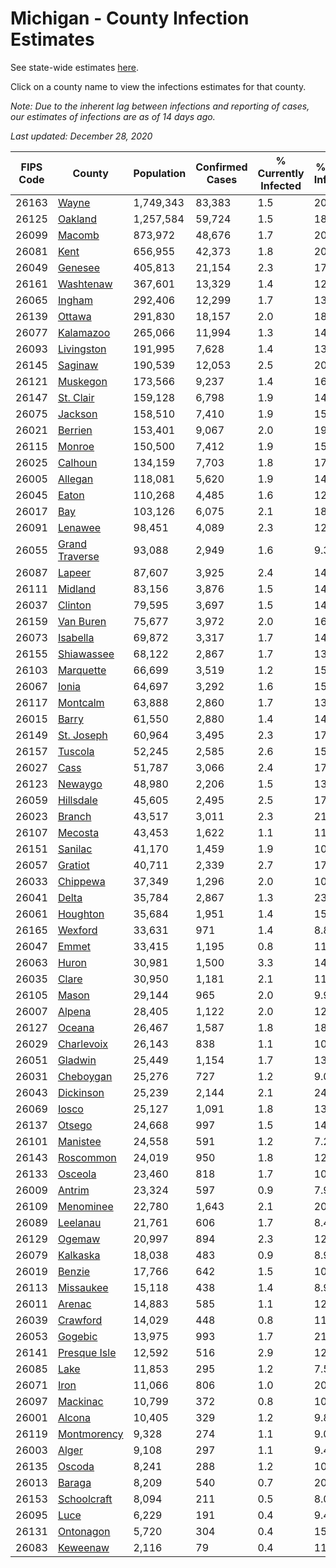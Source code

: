 # Michigan - County Infection Estimates

See state-wide estimates [here](/infections/us-mi).

Click on a county name to view the infections estimates for that county.

*Note: Due to the inherent lag between infections and reporting of cases, our estimates of infections are as of 14 days ago.*

*Last updated: December 28, 2020*

|   FIPS Code |                           County |   Population |   Confirmed Cases |   % Currently Infected |   % Total Infected |
|-------------|----------------------------------|--------------|-------------------|------------------------|--------------------|
|       26163 |                   [Wayne](wayne) |    1,749,343 |            83,383 |                    1.5 |               20.3 |
|       26125 |               [Oakland](oakland) |    1,257,584 |            59,724 |                    1.5 |               18.2 |
|       26099 |                 [Macomb](macomb) |      873,972 |            48,676 |                    1.7 |               20.3 |
|       26081 |                     [Kent](kent) |      656,955 |            42,373 |                    1.8 |               20.3 |
|       26049 |               [Genesee](genesee) |      405,813 |            21,154 |                    2.3 |               17.8 |
|       26161 |           [Washtenaw](washtenaw) |      367,601 |            13,329 |                    1.4 |               12.8 |
|       26065 |                 [Ingham](ingham) |      292,406 |            12,299 |                    1.7 |               13.3 |
|       26139 |                 [Ottawa](ottawa) |      291,830 |            18,157 |                    2.0 |               18.9 |
|       26077 |           [Kalamazoo](kalamazoo) |      265,066 |            11,994 |                    1.3 |               14.0 |
|       26093 |         [Livingston](livingston) |      191,995 |             7,628 |                    1.4 |               13.0 |
|       26145 |               [Saginaw](saginaw) |      190,539 |            12,053 |                    2.5 |               20.4 |
|       26121 |             [Muskegon](muskegon) |      173,566 |             9,237 |                    1.4 |               16.7 |
|       26147 |           [St. Clair](st.-clair) |      159,128 |             6,798 |                    1.9 |               14.0 |
|       26075 |               [Jackson](jackson) |      158,510 |             7,410 |                    1.9 |               15.1 |
|       26021 |               [Berrien](berrien) |      153,401 |             9,067 |                    2.0 |               19.0 |
|       26115 |                 [Monroe](monroe) |      150,500 |             7,412 |                    1.9 |               15.9 |
|       26025 |               [Calhoun](calhoun) |      134,159 |             7,703 |                    1.8 |               17.8 |
|       26005 |               [Allegan](allegan) |      118,081 |             5,620 |                    1.9 |               14.5 |
|       26045 |                   [Eaton](eaton) |      110,268 |             4,485 |                    1.6 |               12.7 |
|       26017 |                       [Bay](bay) |      103,126 |             6,075 |                    2.1 |               18.2 |
|       26091 |               [Lenawee](lenawee) |       98,451 |             4,089 |                    2.3 |               12.7 |
|       26055 | [Grand Traverse](grand-traverse) |       93,088 |             2,949 |                    1.6 |                9.3 |
|       26087 |                 [Lapeer](lapeer) |       87,607 |             3,925 |                    2.4 |               14.4 |
|       26111 |               [Midland](midland) |       83,156 |             3,876 |                    1.5 |               14.4 |
|       26037 |               [Clinton](clinton) |       79,595 |             3,697 |                    1.5 |               14.7 |
|       26159 |           [Van Buren](van-buren) |       75,677 |             3,972 |                    2.0 |               16.0 |
|       26073 |             [Isabella](isabella) |       69,872 |             3,317 |                    1.7 |               14.4 |
|       26155 |         [Shiawassee](shiawassee) |       68,122 |             2,867 |                    1.7 |               13.7 |
|       26103 |           [Marquette](marquette) |       66,699 |             3,519 |                    1.2 |               15.8 |
|       26067 |                   [Ionia](ionia) |       64,697 |             3,292 |                    1.6 |               15.5 |
|       26117 |             [Montcalm](montcalm) |       63,888 |             2,860 |                    1.7 |               13.6 |
|       26015 |                   [Barry](barry) |       61,550 |             2,880 |                    1.4 |               14.2 |
|       26149 |         [St. Joseph](st.-joseph) |       60,964 |             3,495 |                    2.3 |               17.2 |
|       26157 |               [Tuscola](tuscola) |       52,245 |             2,585 |                    2.6 |               15.6 |
|       26027 |                     [Cass](cass) |       51,787 |             3,066 |                    2.4 |               17.8 |
|       26123 |               [Newaygo](newaygo) |       48,980 |             2,206 |                    1.5 |               13.6 |
|       26059 |           [Hillsdale](hillsdale) |       45,605 |             2,495 |                    2.5 |               17.6 |
|       26023 |                 [Branch](branch) |       43,517 |             3,011 |                    2.3 |               21.1 |
|       26107 |               [Mecosta](mecosta) |       43,453 |             1,622 |                    1.1 |               11.1 |
|       26151 |               [Sanilac](sanilac) |       41,170 |             1,459 |                    1.9 |               10.9 |
|       26057 |               [Gratiot](gratiot) |       40,711 |             2,339 |                    2.7 |               17.4 |
|       26033 |             [Chippewa](chippewa) |       37,349 |             1,296 |                    2.0 |               10.2 |
|       26041 |                   [Delta](delta) |       35,784 |             2,867 |                    1.3 |               23.5 |
|       26061 |             [Houghton](houghton) |       35,684 |             1,951 |                    1.4 |               15.8 |
|       26165 |               [Wexford](wexford) |       33,631 |               971 |                    1.4 |                8.8 |
|       26047 |                   [Emmet](emmet) |       33,415 |             1,195 |                    0.8 |               11.2 |
|       26063 |                   [Huron](huron) |       30,981 |             1,500 |                    3.3 |               14.7 |
|       26035 |                   [Clare](clare) |       30,950 |             1,181 |                    2.1 |               11.4 |
|       26105 |                   [Mason](mason) |       29,144 |               965 |                    2.0 |                9.9 |
|       26007 |                 [Alpena](alpena) |       28,405 |             1,122 |                    2.0 |               12.8 |
|       26127 |                 [Oceana](oceana) |       26,467 |             1,587 |                    1.8 |               18.2 |
|       26029 |         [Charlevoix](charlevoix) |       26,143 |               838 |                    1.1 |               10.0 |
|       26051 |               [Gladwin](gladwin) |       25,449 |             1,154 |                    1.7 |               13.6 |
|       26031 |           [Cheboygan](cheboygan) |       25,276 |               727 |                    1.2 |                9.0 |
|       26043 |           [Dickinson](dickinson) |       25,239 |             2,144 |                    2.1 |               24.9 |
|       26069 |                   [Iosco](iosco) |       25,127 |             1,091 |                    1.8 |               13.8 |
|       26137 |                 [Otsego](otsego) |       24,668 |               997 |                    1.5 |               14.4 |
|       26101 |             [Manistee](manistee) |       24,558 |               591 |                    1.2 |                7.2 |
|       26143 |           [Roscommon](roscommon) |       24,019 |               950 |                    1.8 |               12.0 |
|       26133 |               [Osceola](osceola) |       23,460 |               818 |                    1.7 |               10.5 |
|       26009 |                 [Antrim](antrim) |       23,324 |               597 |                    0.9 |                7.9 |
|       26109 |           [Menominee](menominee) |       22,780 |             1,643 |                    2.1 |               20.9 |
|       26089 |             [Leelanau](leelanau) |       21,761 |               606 |                    1.7 |                8.4 |
|       26129 |                 [Ogemaw](ogemaw) |       20,997 |               894 |                    2.3 |               12.9 |
|       26079 |             [Kalkaska](kalkaska) |       18,038 |               483 |                    0.9 |                8.9 |
|       26019 |                 [Benzie](benzie) |       17,766 |               642 |                    1.5 |               10.7 |
|       26113 |           [Missaukee](missaukee) |       15,118 |               438 |                    1.4 |                8.9 |
|       26011 |                 [Arenac](arenac) |       14,883 |               585 |                    1.1 |               12.5 |
|       26039 |             [Crawford](crawford) |       14,029 |               448 |                    0.8 |               11.3 |
|       26053 |               [Gogebic](gogebic) |       13,975 |               993 |                    1.7 |               21.1 |
|       26141 |     [Presque Isle](presque-isle) |       12,592 |               516 |                    2.9 |               12.3 |
|       26085 |                     [Lake](lake) |       11,853 |               295 |                    1.2 |                7.5 |
|       26071 |                     [Iron](iron) |       11,066 |               806 |                    1.0 |               20.8 |
|       26097 |             [Mackinac](mackinac) |       10,799 |               372 |                    0.8 |               10.3 |
|       26001 |                 [Alcona](alcona) |       10,405 |               329 |                    1.2 |                9.8 |
|       26119 |       [Montmorency](montmorency) |        9,328 |               274 |                    1.1 |                9.0 |
|       26003 |                   [Alger](alger) |        9,108 |               297 |                    1.1 |                9.4 |
|       26135 |                 [Oscoda](oscoda) |        8,241 |               288 |                    1.2 |               10.9 |
|       26013 |                 [Baraga](baraga) |        8,209 |               540 |                    0.7 |               20.0 |
|       26153 |       [Schoolcraft](schoolcraft) |        8,094 |               211 |                    0.5 |                8.0 |
|       26095 |                     [Luce](luce) |        6,229 |               191 |                    0.4 |                9.4 |
|       26131 |           [Ontonagon](ontonagon) |        5,720 |               304 |                    0.4 |               15.7 |
|       26083 |             [Keweenaw](keweenaw) |        2,116 |                79 |                    0.4 |               11.6 |